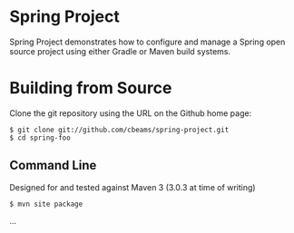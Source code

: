 # Spring Project

Spring Project demonstrates how to configure and manage a Spring open source project using either Gradle or Maven build systems.

# Building from Source

Clone the git repository using the URL on the Github home page:

    $ git clone git://github.com/cbeams/spring-project.git
    $ cd spring-foo

## Command Line
Designed for and tested against Maven 3 (3.0.3 at time of writing)

    $ mvn site package

...
